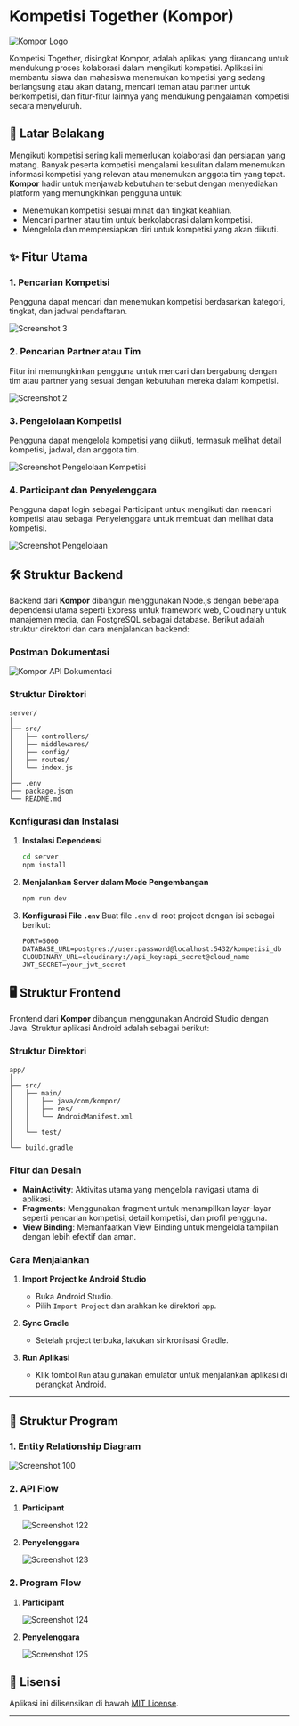 # Kompetisi Together (Kompor)

![Kompor Logo](/etc/img/header.png)

Kompetisi Together, disingkat Kompor, adalah aplikasi yang dirancang untuk mendukung proses kolaborasi dalam mengikuti kompetisi. Aplikasi ini membantu siswa dan mahasiswa menemukan kompetisi yang sedang berlangsung atau akan datang, mencari teman atau partner untuk berkompetisi, dan fitur-fitur lainnya yang mendukung pengalaman kompetisi secara menyeluruh.

## 📖 Latar Belakang

Mengikuti kompetisi sering kali memerlukan kolaborasi dan persiapan yang matang. Banyak peserta kompetisi mengalami kesulitan dalam menemukan informasi kompetisi yang relevan atau menemukan anggota tim yang tepat. **Kompor** hadir untuk menjawab kebutuhan tersebut dengan menyediakan platform yang memungkinkan pengguna untuk:

- Menemukan kompetisi sesuai minat dan tingkat keahlian.
- Mencari partner atau tim untuk berkolaborasi dalam kompetisi.
- Mengelola dan mempersiapkan diri untuk kompetisi yang akan diikuti.

## ✨ Fitur Utama

### 1. Pencarian Kompetisi

Pengguna dapat mencari dan menemukan kompetisi berdasarkan kategori, tingkat, dan jadwal pendaftaran.

![Screenshot 3](/etc/img/dashboard_screen.png)

### 2. Pencarian Partner atau Tim

Fitur ini memungkinkan pengguna untuk mencari dan bergabung dengan tim atau partner yang sesuai dengan kebutuhan mereka dalam kompetisi.

![Screenshot 2](/etc/img/home_screen.png)

### 3. Pengelolaan Kompetisi

Pengguna dapat mengelola kompetisi yang diikuti, termasuk melihat detail kompetisi, jadwal, dan anggota tim.

![Screenshot Pengelolaan Kompetisi](/etc/img/kompetisi_details_screen.png)

### 4. Participant dan Penyelenggara

Pengguna dapat login sebagai Participant untuk mengikuti dan mencari kompetisi atau sebagai Penyelenggara untuk membuat dan melihat data kompetisi.

![Screenshot Pengelolaan](/etc/img/welcome_screen.png)

## 🛠️ Struktur Backend

Backend dari **Kompor** dibangun menggunakan Node.js dengan beberapa dependensi utama seperti Express untuk framework web, Cloudinary untuk manajemen media, dan PostgreSQL sebagai database. Berikut adalah struktur direktori dan cara menjalankan backend:

### Postman Dokumentasi

![Kompor API Dokumentasi](https://documenter.getpostman.com/view/31059748/2sA3XLG4sn)

### Struktur Direktori

```
server/
│
├── src/
│   ├── controllers/
│   ├── middlewares/
│   ├── config/
│   ├── routes/
│   └── index.js
│
├── .env
├── package.json
└── README.md
```

### Konfigurasi dan Instalasi

1. **Instalasi Dependensi**

   ```bash
   cd server
   npm install
   ```

2. **Menjalankan Server dalam Mode Pengembangan**

   ```bash
   npm run dev
   ```

3. **Konfigurasi File `.env`**
   Buat file `.env` di root project dengan isi sebagai berikut:
   ```
   PORT=5000
   DATABASE_URL=postgres://user:password@localhost:5432/kompetisi_db
   CLOUDINARY_URL=cloudinary://api_key:api_secret@cloud_name
   JWT_SECRET=your_jwt_secret
   ```

## 🖥️ Struktur Frontend

Frontend dari **Kompor** dibangun menggunakan Android Studio dengan Java. Struktur aplikasi Android adalah sebagai berikut:

### Struktur Direktori

```
app/
│
├── src/
│   ├── main/
│   │   ├── java/com/kompor/
│   │   ├── res/
│   │   └── AndroidManifest.xml
│   │
│   └── test/
│
└── build.gradle
```

### Fitur dan Desain

- **MainActivity**: Aktivitas utama yang mengelola navigasi utama di aplikasi.
- **Fragments**: Menggunakan fragment untuk menampilkan layar-layar seperti pencarian kompetisi, detail kompetisi, dan profil pengguna.
- **View Binding**: Memanfaatkan View Binding untuk mengelola tampilan dengan lebih efektif dan aman.

### Cara Menjalankan

1. **Import Project ke Android Studio**

   - Buka Android Studio.
   - Pilih `Import Project` dan arahkan ke direktori `app`.

2. **Sync Gradle**

   - Setelah project terbuka, lakukan sinkronisasi Gradle.

3. **Run Aplikasi**
   - Klik tombol `Run` atau gunakan emulator untuk menjalankan aplikasi di perangkat Android.

---

## 💖 Struktur Program

### 1. Entity Relationship Diagram

![Screenshot 100](/etc/img/ERD.jpg)

### 2. API Flow

1. **Participant**

   ![Screenshot 122](/etc/img/participant_api.png)

2. **Penyelenggara**

   ![Screenshot 123](/etc/img/penyelenggara_api.png)

### 2. Program Flow

1. **Participant**

   ![Screenshot 124](/etc/img/flow_partcipant.jpg)

2. **Penyelenggara**

   ![Screenshot 125](/etc/img/flow_penyelenggara.jpg)

## 📄 Lisensi

Aplikasi ini dilisensikan di bawah [MIT License](LICENSE).

---
